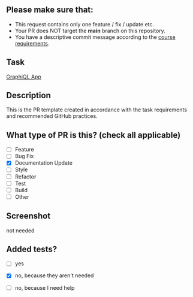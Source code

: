 ## Please make sure that:


- This request contains only one feature / fix / update etc.
- Your PR does NOT target the **main** branch on this repository.
- You have a descriptive commit message according to the [course requirements](https://docs.rs.school/#/git-convention).

<!-- 
Delete this section after reading and checking all the points!
-->

## Task

[GraphiQL App](https://github.com/rolling-scopes-school/tasks/blob/master/react/modules/graphiql.md)

## Description

This is the PR template created in accordance with the task requirements and recommended GitHub practices. 
<!-- 
Please do not leave this blank 
This PR [adds/removes/fixes/replaces] the [feature/bug/etc]. 
-->

## What type of PR is this? (check all applicable)

- [ ] Feature
- [ ] Bug Fix
- [x] Documentation Update
- [ ] Style
- [ ] Refactor
- [ ] Test
- [ ] Build
- [ ] Other

## Screenshot

not needed
<!-- Visual changes require screenshots -->

## Added tests?

- [ ] yes
- [x] no, because they aren't needed
- [ ] no, because I need help

